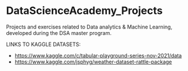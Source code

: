 # DataScienceAcademy_Projects

Projects and exercises related to Data analytics & Machine Learning, developed during the DSA master program.

LINKS TO KAGGLE DATASETS:
 - https://www.kaggle.com/c/tabular-playground-series-nov-2021/data
 - https://www.kaggle.com/jsphyg/weather-dataset-rattle-package
